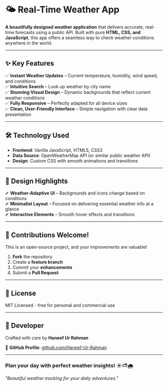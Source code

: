 # 🌤️ Real-Time Weather App  

**A beautifully designed weather application** that delivers accurate, real-time forecasts using a public API. Built with pure **HTML, CSS, and JavaScript**, this app offers a seamless way to check weather conditions anywhere in the world.  

---

## ✨ **Key Features**  

✅ **Instant Weather Updates** – Current temperature, humidity, wind speed, and conditions  
✅ **Intuitive Search** – Look up weather by city name  
✅ **Stunning Visual Design** – Dynamic backgrounds that reflect current weather conditions  
✅ **Fully Responsive** – Perfectly adapted for all device sizes  
✅ **Clean, User-Friendly Interface** – Simple navigation with clear data presentation  

---

## 🛠 **Technology Used**  

- **Frontend**: Vanilla JavaScript, HTML5, CSS3  
- **Data Source**: OpenWeatherMap API (or similar public weather API)  
- **Design**: Custom CSS with smooth animations and transitions  

---

## 🎨 **Design Highlights**  

✔ **Weather-Adaptive UI** – Backgrounds and icons change based on conditions  
✔ **Minimalist Layout** – Focused on delivering essential weather info at a glance  
✔ **Interactive Elements** – Smooth hover effects and transitions  

---

## 🤝 **Contributions Welcome!**  

This is an open-source project, and your improvements are valuable!  

1. **Fork** the repository  
2. Create a **feature branch**  
3. Commit your **enhancements**  
4. Submit a **Pull Request**  

---

## 📜 **License**  

MIT Licensed - free for personal and commercial use  

---

## 🌟 **Developer**  

Crafted with care by **Haneef Ur Rahman**  

🔗 **GitHub Profile**: [github.com/Haneef-Ur-Rahman](https://github.com/Haneef-Ur-Rahman)  

---

### **Plan your day with perfect weather insights!** ☀️⛅🌧️  

*"Beautiful weather tracking for your daily adventures."*
